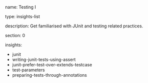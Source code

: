name: Testing I

type: insights-list

description: Get familiarised with JUnit and testing related practices.

section: 0

insights:
  - junit
  - writing-junit-tests-using-assert
  - junit-prefer-test-over-extends-testcase
  - test-parameters
  - preparing-tests-through-annotations
